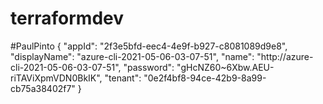 # terraformdev

#PaulPinto
{
"appId": "2f3e5bfd-eec4-4e9f-b927-c8081089d9e8",
"displayName": "azure-cli-2021-05-06-03-07-51",
"name": "http://azure-cli-2021-05-06-03-07-51",
"password": "gHcNZ60~6Xbw.AEU-riTAViXpmVDN0BkIK",
"tenant": "0e2f4bf8-94ce-42b9-8a99-cb75a38402f7"
}
